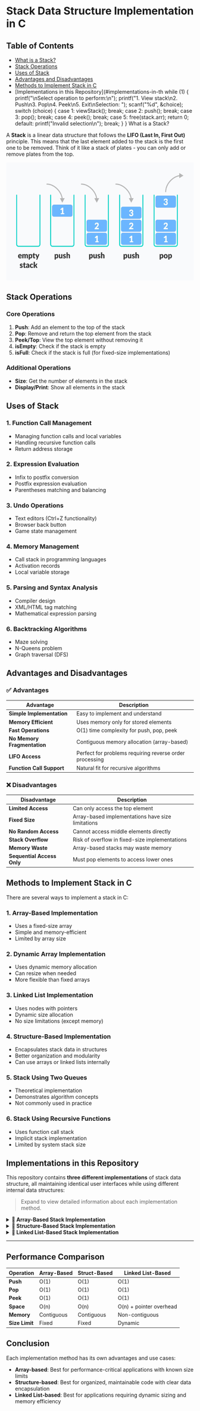 # Stack Data Structure Implementation in C

## Table of Contents
- [What is a Stack?](#what-is-a-stack)
- [Stack Operations](#stack-operations)
- [Uses of Stack](#uses-of-stack)
- [Advantages and Disadvantages](#advantages-and-disadvantages)
- [Methods to Implement Stack in C](#methods-to-implement-stack-in-c)
- [Implementations in this Repository](#implementations-in-th    while (1) {
        printf("\nSelect operation to perform:\n");
        printf("1. View stack\n2. Push\n3. Pop\n4. Peek\n5. Exit\nSelection: ");
        scanf("%d", &choice);
        switch (choice) {
            case 1: viewStack(); break;
            case 2: push(); break;
            case 3: pop(); break;
            case 4: peek(); break;
            case 5: 
                free(stack.arr);
                return 0;
            default:
                printf("Invalid selection\n");
                break;
        }
    } What is a Stack?

A **Stack** is a linear data structure that follows the **LIFO (Last In, First Out)** principle. This means that the last element added to the stack is the first one to be removed. Think of it like a stack of plates - you can only add or remove plates from the top.

<div align="center">
  <img src="stack.png" alt="Stack Data Structure Illustration" />
</div>

## Stack Operations

### Core Operations

1. **Push**: Add an element to the top of the stack
2. **Pop**: Remove and return the top element from the stack
3. **Peek/Top**: View the top element without removing it
4. **isEmpty**: Check if the stack is empty
5. **isFull**: Check if the stack is full (for fixed-size implementations)

### Additional Operations

- **Size**: Get the number of elements in the stack
- **Display/Print**: Show all elements in the stack

## Uses of Stack

### 1. **Function Call Management**
- Managing function calls and local variables
- Handling recursive function calls
- Return address storage

### 2. **Expression Evaluation**
- Infix to postfix conversion
- Postfix expression evaluation
- Parentheses matching and balancing

### 3. **Undo Operations**
- Text editors (Ctrl+Z functionality)
- Browser back button
- Game state management

### 4. **Memory Management**
- Call stack in programming languages
- Activation records
- Local variable storage

### 5. **Parsing and Syntax Analysis**
- Compiler design
- XML/HTML tag matching
- Mathematical expression parsing

### 6. **Backtracking Algorithms**
- Maze solving
- N-Queens problem
- Graph traversal (DFS)



## Advantages and Disadvantages

### ✅ Advantages

| Advantage | Description |
|-----------|-------------|
| **Simple Implementation** | Easy to implement and understand |
| **Memory Efficient** | Uses memory only for stored elements |
| **Fast Operations** | O(1) time complexity for push, pop, peek |
| **No Memory Fragmentation** | Contiguous memory allocation (array-based) |
| **LIFO Access** | Perfect for problems requiring reverse order processing |
| **Function Call Support** | Natural fit for recursive algorithms |

### ❌ Disadvantages

| Disadvantage | Description |
|--------------|-------------|
| **Limited Access** | Can only access the top element |
| **Fixed Size** | Array-based implementations have size limitations |
| **No Random Access** | Cannot access middle elements directly |
| **Stack Overflow** | Risk of overflow in fixed-size implementations |
| **Memory Waste** | Array-based stacks may waste memory |
| **Sequential Access Only** | Must pop elements to access lower ones |



## Methods to Implement Stack in C

There are several ways to implement a stack in C:

### 1. **Array-Based Implementation**
- Uses a fixed-size array
- Simple and memory-efficient
- Limited by array size

### 2. **Dynamic Array Implementation**
- Uses dynamic memory allocation
- Can resize when needed
- More flexible than fixed arrays

### 3. **Linked List Implementation**
- Uses nodes with pointers
- Dynamic size allocation
- No size limitations (except memory)

### 4. **Structure-Based Implementation**
- Encapsulates stack data in structures
- Better organization and modularity
- Can use arrays or linked lists internally

### 5. **Stack Using Two Queues**
- Theoretical implementation
- Demonstrates algorithm concepts
- Not commonly used in practice

### 6. **Stack Using Recursive Functions**
- Uses function call stack
- Implicit stack implementation
- Limited by system stack size



## Implementations in this Repository

This repository contains **three different implementations** of stack data structure, all maintaining identical user interfaces while using different internal data structures:

> Expand to view detailed information about each implementation method.

<details>
<summary><strong>🔹 Array-Based Stack Implementation</strong></summary>

### Overview
This implementation uses a **dynamic array** with global variables to store stack elements. It's the most straightforward approach and demonstrates basic pointer arithmetic.

### Key Features
- **Global Variables**: `int *stack`, `int top`, `int size`
- **Dynamic Memory**: Uses `malloc()` for memory allocation
- **Pointer Arithmetic**: Uses `*(stack + top)` for element access
- **Memory Management**: Proper allocation and deallocation

### How it Works
1. **Initialization**: Allocates memory based on user-specified size
2. **Push Operation**: Increments `top` and adds element at `stack[top]`
3. **Pop Operation**: Returns `stack[top]` and decrements `top`
4. **Memory Access**: Uses pointer arithmetic for element manipulation

### Advantages
- ✅ Simple and fast
- ✅ Contiguous memory allocation
- ✅ O(1) time complexity for all operations
- ✅ Low memory overhead

### Disadvantages
- ❌ Fixed size after initialization
- ❌ Memory waste if not fully utilized
- ❌ Stack overflow possible

### Source Code
```c
#include <stdio.h>
#include <stdlib.h>

int *stack;
int top = -1;
int size;

int isEmpty(){
    return top == -1;
}

int isFull(){
    return top == size - 1;
}

void viewStack() {
    if (isEmpty()) {
        printf("Stack is empty\n");
        return;
    }
    printf("Stack -\n%d <- Top\n", *(stack + top));
    for (int i = top - 1; i >= 0; i--)
        printf("%d\n", *(stack + i));
    printf("\n");
}

void push() {
    int x;
    if (isFull()) {
        printf("Stack Overflow\n");
        return;
    }
    printf("Enter element to push: ");
    scanf("%d", &x);
    top++;
    *(stack + top) = x;
    printf("Element %d pushed\n", x);
}

void pop() {
    if (isEmpty()) {
        printf("Stack Underflow\n");
        return;
    }
    printf("Popped: %d\n", *(stack + top));
    top--;
}

void peek() {
    if (isEmpty()) {
        printf("Stack is empty\n");
        return;
    }
    printf("%d <- Top\n", *(stack + top));
}

int main() {
    int choice;
    printf("Enter stack size(n): ");
    scanf("%d", &size);
    if (size <= 0) {
        printf("Invalid stack size. Must be positive.\n");
        return 1;
    }
    stack = (int *) malloc(size * sizeof(int));
    if (stack == NULL) {
        printf("Memory allocation failed.\n");
        return 1;
    }
    while (1) {
        printf("\nSelect operation to perform:\n");
        printf("1. View stack\n2. Push\n3. Pop\n4. Peek\n5. Exit\nSelection: ");
        scanf("%d", &choice);
        switch (choice) {
            case 1: viewStack(); break;
            case 2: push(); break;
            case 3: pop(); break;
            case 4: peek(); break;
            case 5: 
                free(stack);
                return 0;
            default:
                printf("Invalid selection\n");
                break;
        }
    }
}
```

</details>

<details>
<summary><strong>🔹 Structure-Based Stack Implementation</strong></summary>

### Overview
This implementation uses a **custom structure** with typedef to encapsulate stack data. It demonstrates object-oriented principles in C and provides better code organization.

### Key Features
- **Structure Definition**: Separate `struct` declaration and `typedef`
- **Encapsulation**: All stack data contained in a single structure
- **Global Structure**: `Stack stack` declared globally
- **Dot Notation**: Uses `stack.top`, `stack.arr` for member access

### How it Works
1. **Structure Design**: 
   ```c
   struct StackStruct {
       int *arr;    // Array to store elements
       int top;     // Top index
       int size;    // Maximum size
   };
   ```
2. **Initialization**: Allocates memory for the array within the structure
3. **Operations**: All functions work with the global structure instance
4. **Memory Management**: Frees only the internal array, structure is global

### Advantages
- ✅ Better code organization
- ✅ Encapsulated data
- ✅ Clear separation of concerns
- ✅ Reusable structure design
- ✅ Type safety with typedef

### Disadvantages
- ❌ Still limited by initial size
- ❌ Slightly more complex than simple array
- ❌ Additional memory for structure overhead

### Source Code
```c
#include <stdio.h>
#include <stdlib.h>

struct StackStruct {
    int *arr;
    int top;
    int size;
};

typedef struct StackStruct Stack;

Stack stack;

int isEmpty() {
    return stack.top == -1;
}

int isFull() {
    return stack.top == stack.size - 1;
}

void viewStack() {
    if (isEmpty()) {
        printf("Stack is empty\n");
        return;
    }
    printf("Stack -\n%d <- Top\n", stack.arr[stack.top]);
    for (int i = stack.top - 1; i >= 0; i--)
        printf("%d\n", stack.arr[i]);
    printf("\n");
}

void push() {
    int x;
    if (isFull()) {
        printf("Stack Overflow\n");
        return;
    }
    printf("Enter element to push: ");
    scanf("%d", &x);
    stack.top++;
    stack.arr[stack.top] = x;
    printf("Element %d pushed\n", x);
}

void pop() {
    if (isEmpty()) {
        printf("Stack Underflow\n");
        return;
    }
    printf("Popped: %d\n", stack.arr[stack.top]);
    stack.top--;
}

void peek() {
    if (isEmpty()) {
        printf("Stack is empty\n");
        return;
    }
    printf("%d <- Top\n", stack.arr[stack.top]);
}

int main() {
    int choice;
    printf("Enter stack size(n): ");
    scanf("%d", &stack.size);
    if (stack.size <= 0) {
        printf("Invalid stack size. Must be positive.\n");
        return 1;
    }
    stack.arr = (int *) malloc(stack.size * sizeof(int));
    if (stack.arr == NULL) {
        printf("Memory allocation failed.\n");
        return 1;
    }
    stack.top = -1;
    
    while (1) {
        printf("\nSelect operation to perform:\n");
        printf("1. View stack\n2. Push\n3. Pop\n4. Peek\n5. Exit\nSelection: ");
        scanf("%d", &choice);
        while (choice <= 0 || choice >= 6) {
            printf("Invalid selection\nSelection: ");
            scanf("%d", &choice);
        }
        switch (choice) {
            case 1: viewStack(); break;
            case 2: push(); break;
            case 3: pop(); break;
            case 4: peek(); break;
            case 5: 
                free(stack.arr);
                return 0;
        }
    }
}
```

</details>

<details>
<summary><strong>🔹 Linked List-Based Stack Implementation</strong></summary>

### Overview
This implementation uses a **linked list** structure where each node contains data and a pointer to the next node. It provides dynamic memory allocation without size limitations.

### Key Features
- **Node Structure**: Each element is stored in a separate node
- **Dynamic Growth**: No fixed size limitations
- **Pointer-based**: Uses `typedef struct stack* stack` for pointer type
- **Top Pointer**: Global `top` pointer points to the topmost node

### How it Works
1. **Node Design**:
   ```c
   struct stack {
       int data;           // Element value
       struct stack *next; // Pointer to next node
   };
   ```
2. **Push Operation**: Creates new node, links to current top, updates top
3. **Pop Operation**: Saves top data, updates top to next node, frees old top
4. **Memory Management**: Allocates/deallocates individual nodes

### Advantages
- ✅ Dynamic size (no fixed limitations)
- ✅ Memory efficient (allocates only what's needed)
- ✅ No stack overflow (except system memory limits)
- ✅ Flexible growth and shrinkage
- ✅ No memory waste

### Disadvantages
- ❌ Extra memory overhead for pointers
- ❌ Non-contiguous memory allocation
- ❌ Slightly slower due to pointer traversal
- ❌ Potential memory fragmentation

### Source Code
```c
#include <stdio.h>
#include <stdlib.h>

struct stack {
    int data;
    struct stack *next;
};

typedef struct stack* stack;

stack top = NULL;

int isEmpty() {
    return top == NULL;
}

void viewStack() {
    if (isEmpty()) {
        printf("Stack is empty\n");
        return;
    }
    
    printf("Stack -\n");
    stack current = top;
    int isFirst = 1;
    
    while (current != NULL) {
        if (isFirst) {
            printf("%d <- Top\n", current->data);
            isFirst = 0;
        } else {
            printf("%d\n", current->data);
        }
        current = current->next;
    }
    printf("\n");
}

void push() {
    int x;
    printf("Enter element to push: ");
    scanf("%d", &x);
    
    stack newNode = (stack)malloc(sizeof(struct stack));
    if (newNode == NULL) {
        printf("Stack Overflow\n");
        return;
    }
    
    newNode->data = x;
    newNode->next = top;
    top = newNode;
    printf("Element %d pushed\n", x);
}

void pop() {
    if (isEmpty()) {
        printf("Stack Underflow\n");
        return;
    }
    
    stack temp = top;
    printf("Popped: %d\n", temp->data);
    top = top->next;
    free(temp);
}

void peek() {
    if (isEmpty()) {
        printf("Stack is empty\n");
        return;
    }
    printf("%d <- Top\n", top->data);
}

int main() {
    int choice;
    while (1) {
        printf("\nSelect operation to perform:\n");
        printf("1. View stack\n2. Push\n3. Pop\n4. Peek\n5. Exit\nSelection: ");
        scanf("%d", &choice);
        switch (choice) {
            case 1: viewStack(); break;
            case 2: push(); break;
            case 3: pop(); break;
            case 4: peek(); break;
            case 5: 
                while (top != NULL) {
                    stack temp = top;
                    top = top->next;
                    free(temp);
                }
                return 0;
            default:
                printf("Invalid selection\n");
                break;
        }
    }
}
```

</details>

---

## Performance Comparison

| Operation | Array-Based | Struct-Based | Linked List-Based |
|-----------|-------------|--------------|------------------|
| **Push** | O(1) | O(1) | O(1) |
| **Pop** | O(1) | O(1) | O(1) |
| **Peek** | O(1) | O(1) | O(1) |
| **Space** | O(n) | O(n) | O(n) + pointer overhead |
| **Memory** | Contiguous | Contiguous | Non-contiguous |
| **Size Limit** | Fixed | Fixed | Dynamic |

## Conclusion

Each implementation method has its own advantages and use cases:

- **Array-based**: Best for performance-critical applications with known size limits
- **Structure-based**: Best for organized, maintainable code with clear data encapsulation  
- **Linked List-based**: Best for applications requiring dynamic sizing and memory efficiency


